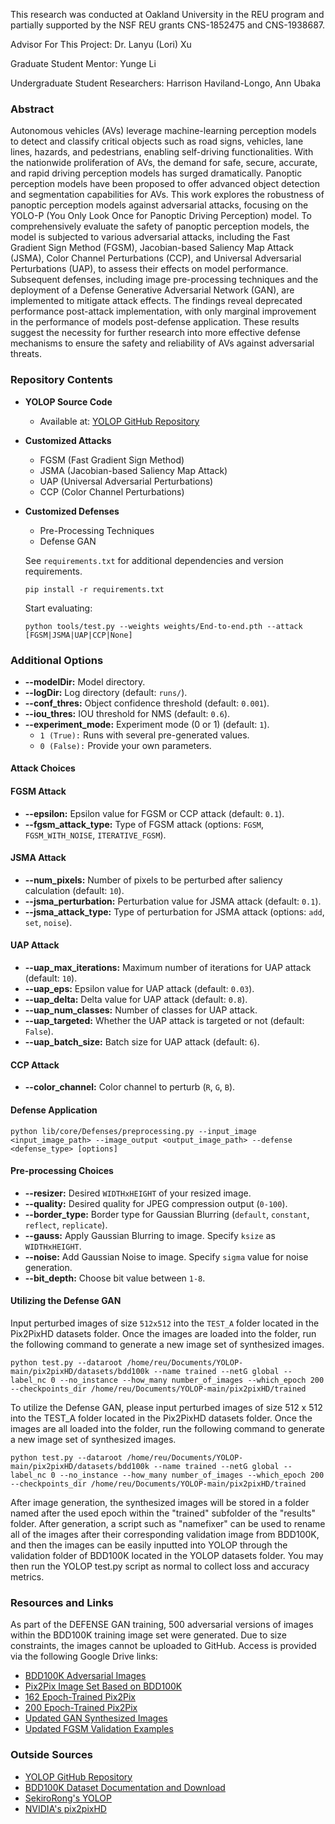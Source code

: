 This research was conducted at Oakland University in the REU program and partially supported by the NSF REU grants CNS-1852475 and CNS-1938687.

Advisor For This Project: Dr. Lanyu (Lori) Xu 

Graduate Student Mentor: Yunge Li 

Undergraduate Student Researchers: Harrison Haviland-Longo, Ann Ubaka
### Abstract

Autonomous vehicles (AVs) leverage machine-learning perception models to detect and classify critical objects such as road signs, vehicles, lane lines, hazards, and pedestrians, enabling self-driving functionalities. With the nationwide proliferation of AVs, the demand for safe, secure, accurate, and rapid driving perception models has surged dramatically. Panoptic perception models have been proposed to offer advanced object detection and segmentation capabilities for AVs. This work explores the robustness of panoptic perception models against adversarial attacks, focusing on the YOLO-P (You Only Look Once for Panoptic Driving Perception) model. To comprehensively evaluate the safety of panoptic perception models, the model is subjected to various adversarial attacks, including the Fast Gradient Sign Method (FGSM), Jacobian-based Saliency Map Attack (JSMA), Color Channel Perturbations (CCP), and Universal Adversarial Perturbations (UAP), to assess their effects on model performance. Subsequent defenses, including image pre-processing techniques and the deployment of a Defense Generative Adversarial Network (GAN), are implemented to mitigate attack effects. The findings reveal deprecated performance post-attack implementation, with only marginal improvement in the performance of models post-defense application. These results suggest the necessity for further research into more effective defense mechanisms to ensure the safety and reliability of AVs against adversarial threats.

### Repository Contents

- **YOLOP Source Code**
  - Available at: [YOLOP GitHub Repository](https://github.com/hustvl/YOLOP)

- **Customized Attacks**
  - FGSM (Fast Gradient Sign Method)
  - JSMA (Jacobian-based Saliency Map Attack)
  - UAP (Universal Adversarial Perturbations)
  - CCP (Color Channel Perturbations)

- **Customized Defenses**
  - Pre-Processing Techniques
  - Defense GAN

  See `requirements.txt` for additional dependencies and version requirements.
  
  ```setup
  pip install -r requirements.txt
  ```
  
  Start evaluating:
  
  ```shell
  python tools/test.py --weights weights/End-to-end.pth --attack [FGSM|JSMA|UAP|CCP|None]
  ```   
### Additional Options

- **--modelDir:** Model directory.
- **--logDir:** Log directory (default: `runs/`).
- **--conf_thres:** Object confidence threshold (default: `0.001`).
- **--iou_thres:** IOU threshold for NMS (default: `0.6`).
- **--experiment_mode:** Experiment mode (0 or 1) (default: `1`).
  - `1 (True):` Runs with several pre-generated values.
  - `0 (False):` Provide your own parameters.

#### Attack Choices
#### FGSM Attack

- **--epsilon:** Epsilon value for FGSM or CCP attack (default: `0.1`).
- **--fgsm_attack_type:** Type of FGSM attack (options: `FGSM`, `FGSM_WITH_NOISE`, `ITERATIVE_FGSM`).

#### JSMA Attack

- **--num_pixels:** Number of pixels to be perturbed after saliency calculation (default: `10`).
- **--jsma_perturbation:** Perturbation value for JSMA attack (default: `0.1`).
- **--jsma_attack_type:** Type of perturbation for JSMA attack (options: `add`, `set`, `noise`).

#### UAP Attack

- **--uap_max_iterations:** Maximum number of iterations for UAP attack (default: `10`).
- **--uap_eps:** Epsilon value for UAP attack (default: `0.03`).
- **--uap_delta:** Delta value for UAP attack (default: `0.8`).
- **--uap_num_classes:** Number of classes for UAP attack.
- **--uap_targeted:** Whether the UAP attack is targeted or not (default: `False`).
- **--uap_batch_size:** Batch size for UAP attack (default: `6`).

#### CCP Attack

- **--color_channel:** Color channel to perturb (`R`, `G`, `B`).

  
#### Defense Application
```shell
python lib/core/Defenses/preprocessing.py --input_image <input_image_path> --image_output <output_image_path> --defense <defense_type> [options]
```   
#### Pre-processing Choices

- **--resizer:** Desired `WIDTHxHEIGHT` of your resized image.
- **--quality:** Desired quality for JPEG compression output (`0-100`).
- **--border_type:** Border type for Gaussian Blurring (`default`, `constant`, `reflect`, `replicate`).
- **--gauss:** Apply Gaussian Blurring to image. Specify `ksize` as `WIDTHxHEIGHT`.
- **--noise:** Add Gaussian Noise to image. Specify `sigma` value for noise generation.
- **--bit_depth:** Choose bit value between `1-8`.

#### Utilizing the Defense GAN

Input perturbed images of size `512x512` into the `TEST_A` folder located in the Pix2PixHD datasets folder. Once the images are loaded into the folder, run the following command to generate a new image set of synthesized images.

```shell
python test.py --dataroot /home/reu/Documents/YOLOP-main/pix2pixHD/datasets/bdd100k --name trained --netG global --label_nc 0 --no_instance --how_many number_of_images --which_epoch 200 --checkpoints_dir /home/reu/Documents/YOLOP-main/pix2pixHD/trained
```

To utilize the Defense GAN, please input perturbed images of size 512 x 512 into the TEST_A folder located in the Pix2PixHD datasets folder. Once the images are all loaded into the folder, run the following command to generate a new image set of synthesized images.

```shell
python test.py --dataroot /home/reu/Documents/YOLOP-main/pix2pixHD/datasets/bdd100k --name trained --netG global --label_nc 0 --no_instance --how_many number_of_images --which_epoch 200 --checkpoints_dir /home/reu/Documents/YOLOP-main/pix2pixHD/trained
```

After image generation, the synthesized images will be stored in a folder named after the used epoch within the "trained" subfolder of the "results" folder. After generation, a script such as "namefixer" can be used to rename all of the images after their corresponding validation image from BDD100K, and then the images can be easily inputted into YOLOP through the validation folder of BDD100K located in the YOLOP datasets folder. You may then run the YOLOP test.py script as normal to collect loss and accuracy metrics.

### Resources and Links

As part of the DEFENSE GAN training, 500 adversarial versions of images within the BDD100K training image set were generated. Due to size constraints, the images cannot be uploaded to GitHub. Access is provided via the following Google Drive links:

- [BDD100K Adversarial Images](https://drive.google.com/file/d/1GYsClGMjdcf-lCJk_mt5QLE3MYTVrFNp/view?usp=sharing)
- [Pix2Pix Image Set Based on BDD100K](https://drive.google.com/file/d/1PEuQxonaavtBCAztV1QIneYlT4sMz0qH/view?usp=sharing)
- [162 Epoch-Trained Pix2Pix](https://drive.google.com/file/d/1Dy6-QK6uJakJgegrryQNPB0pHRX8H783/view?usp=sharing)
- [200 Epoch-Trained Pix2Pix](https://drive.google.com/file/d/1y6qSAqZ95fVBVU9sj6pXv7Mh7AYQwSgz/view?usp=sharing)
- [Updated GAN Synthesized Images](https://drive.google.com/file/d/160VOgpqzqPT4Ck1oi-7G8ARRVnA_Db4j/view?usp=sharing)
- [Updated FGSM Validation Examples](https://drive.google.com/file/d/1_zsOsB6Xsz0Zjv10hRg-es44mHkU8Vd-/view?usp=sharing)

### Outside Sources

- [YOLOP GitHub Repository](https://github.com/hustvl/YOLOP)
- [BDD100K Dataset Documentation and Download](https://doc.bdd100k.com/download.html)
- [SekiroRong's YOLOP](https://github.com/SekiroRong/YOLOP)
- [NVIDIA's pix2pixHD](https://github.com/NVIDIA/pix2pixHD)
